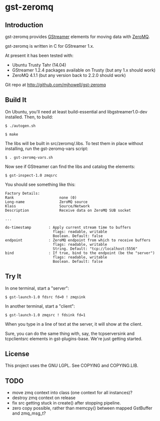 # gst-zeromq

## Introduction

gst-zeromq provides [GStreamer](http://gstreamer.freedesktop.org) elements for moving data with [ZeroMQ](http://zeromq.org).

gst-zeromq is written in C for GStreamer 1.x.

At present it has been tested with:

* Ubuntu Trusty Tahr (14.04)
* GStreamer 1.2.4 packages available on Trusty (but any 1.x should work)
* ZeroMQ 4.1.1 (but any version back to 2.2.0 should work)

Git repo at http://github.com/mjhowell/gst-zeromq

## Build It

On Ubuntu, you'll need at least build-essential and libgstreamer1.0-dev installed. Then, to build:

    $ ./autogen.sh

    $ make

The libs will be built in src/zeromq/.libs. To test them in place without installing, run the gst-zeromq-vars script:

    $ . gst-zeromq-vars.sh

Now see if GStreamer can find the libs and catalog the elements:

    $ gst-inspect-1.0 zmqsrc

You should see something like this:

```
Factory Details:
Rank                     none (0)
Long-name                ZeroMQ source
Klass                    Source/Network
Description              Receive data on ZeroMQ SUB socket

...

do-timestamp        : Apply current stream time to buffers
                      flags: readable, writable
                      Boolean. Default: false
endpoint            : ZeroMQ endpoint from which to receive buffers
                      flags: readable, writable
                      String. Default: "tcp://localhost:5556"
bind                : If true, bind to the endpoint (be the "server")
                      flags: readable, writable
                      Boolean. Default: false

```

## Try It

In one terminal, start a "server":

    $ gst-launch-1.0 fdsrc fd=0 ! zmqsink

In another terminal, start a "client":

    $ gst-launch-1.0 zmqsrc ! fdsink fd=1

When you type in a line of text at the server, it will show at the client.

Sure, you can do the same thing with, say, the tcpserversink and tcpclientsrc elements in gst-plugins-base. We're just getting started.

## License

This project uses the GNU LGPL. See COPYING and COPYING.LIB.

## TODO
* move zmq context into class (one context for all instances)?
* destroy zmq context on release
* fix src getting stuck in create() after stopping pipeline.
* zero copy possible, rather than memcpy() between mapped GstBuffer and zmq_msg_t?
